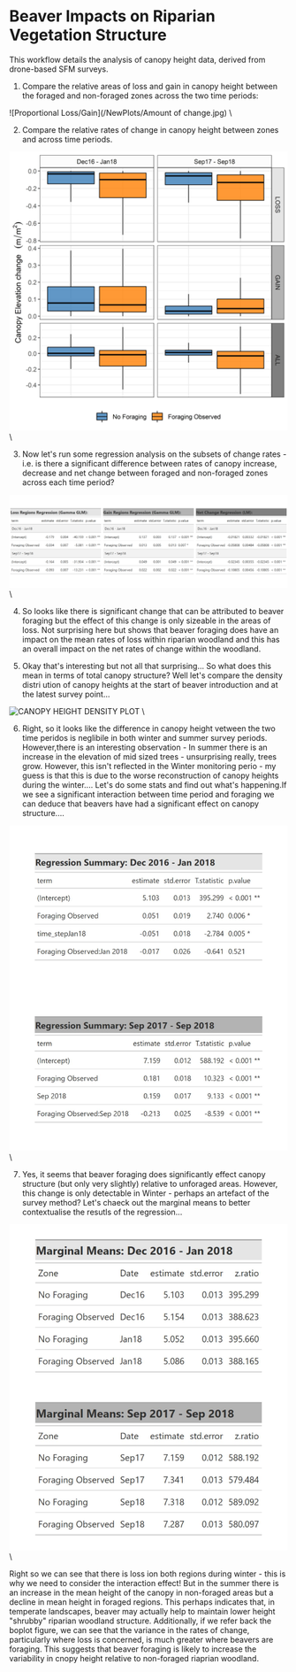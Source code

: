 # Beaver Impacts on Riparian Vegetation Structure

This workflow details the analysis of canopy height data, derived from drone-based SFM surveys.

1. Compare the relative areas of loss and gain in canopy height between the foraged and non-foraged zones across the two time periods:

![Proportional Loss/Gain](/NewPlots/Amount of change.jpg) \

2. Compare the relative rates of change in canopy height between zones and across time periods.

![relative canopy height change](/NewPlots/boxplot_by_change.jpg) \

3. Now let's run some regression analysis on the subsets of change rates - i.e. is there a significant difference between rates of canopy increase, decrease and net change between foraged and non-foraged zones across each time period?

![change rates regression](/NewPlots/regression_summary.jpg) \

4. So looks like there is significant change that can be attributed to beaver foraging but the effect of this change is only sizeable in the areas of loss. Not surprising here but shows that beaver foraging does have an impact on the mean rates of loss within riparian woodland and this has an overall impact on the net rates of change within the woodland.

5. Okay that's interesting but not all that surprising... So what does this mean in terms of total canopy structure? Well let's compare the density distri ution of canopy heights at the start of beaver introduction and at the latest survey point...

![CANOPY HEIGHT DENSITY PLOT](NewPlots/CanopyHeighCompare.jpg) \

6. Right, so it looks like the difference in canopy height vetween the two time peridos is neglibile in both winter and summer survey periods. However,there is an interesting observation - In summer there is an increase in the elevation of mid sized trees - unsurprising really, trees grow. However, this isn't reflected in the Winter monitoring perio - my guess is that this is due to the worse reconstruction of canopy heights during the winter.... Let's do some stats and find out what's happening.If we see a significant interaction between time period and foraging we can deduce that beavers have had a significant effect on canopy structure....

![Canopy height BACI regression](/NewPlots/BACI_regSumm.jpg) \

7. Yes, it seems that beaver foraging does significantly effect canopy structure (but only very slightly) relative to unforaged areas. However, this change is only detectable in Winter - perhaps an artefact of the survey method? Let's chaeck out the marginal means to better contextualise the resutls of the regression...

![Marginal Means of Canopy Height regression](/NewPlots/BACI_MarMeans.jpg)\

Right so we can see that there is loss ion both regions during winter - this is why we need to consider the interaction effect! But in the summer there is an increase in the mean height of the canopy in non-foraged areas but a decline in mean height in foraged regions. This perhaps indicates that, in temperate landscapes, beaver may actually help to maintain lower height "shrubby" riparian woodland structure. Additionally, if we refer back the boplot figure, we can see that the variance in the rates of change, particularly where loss is concerned, is much greater where beavers are foraging. This suggests that beaver foraging is likely to increase the variability in cnopy height relative to non-foraged riaprian woodland.


